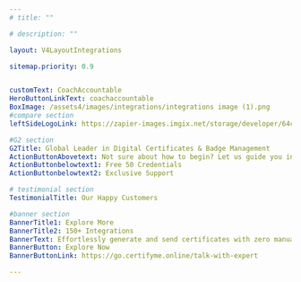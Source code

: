 ```yaml
---
# title: ""

# description: ""

layout: V4LayoutIntegrations

sitemap.priority: 0.9


customText: CoachAccountable
HeroButtonLinkText: coachaccountable
BoxImage: /assets4/images/integrations/integrations image (1).png
#compare section
leftSideLogoLink: https://zapier-images.imgix.net/storage/developer/64ccbf361bc514e1810896ed7a7bf503_2.png?auto=format&ixlib=react-9.8.0&fit=crop&q=50&w=60&h=60&dpr=1

#G2 section
G2Title: Global Leader in Digital Certificates & Badge Management
ActionButtonAbovetext: Not sure about how to begin? Let us guide you in the right direction!
ActionButtonbelowtext1: Free 50 Credentials
ActionButtonbelowtext2: Exclusive Support

# testimonial section
TestimonialTitle: Our Happy Customers   

#banner section
BannerTitle1: Explore More
BannerTitle2: 150+ Integrations
BannerText: Effortlessly generate and send certificates with zero manual intervention using the most advanced digital credential management software of 2023.
BannerButton: Explore Now
BannerButtonLink: https://go.certifyme.online/talk-with-expert

---
```


